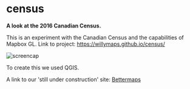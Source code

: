 # census

<strong>A look at the 2016 Canadian Census.</strong>

This is an experiment with the Canadian Census and the capabilities of Mapbox GL.
Link to project: https://willymaps.github.io/census/

![screencap](http://i.imgur.com/mKd587o.png)

To create this we used QGIS.

A link to our 'still under construction' site: <a href="http://www.mapto.ca/about-1/" target="blank">Bettermaps</a>

